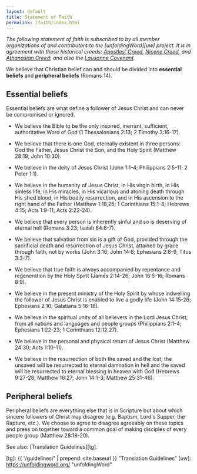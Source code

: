 ```yaml
---
layout: default
title: Statement of Faith
permalink: /faith/index.html
---
```


*The following statement of faith is subscribed to by all member organizations of and contributors to the [unfoldingWord][uw] project. It is in agreement with these historical creeds: [Apostles’ Creed][apostles], [Nicene Creed][nicene], and [Athanasian Creed][athanasian]; and also the [Lausanne Covenant][lc].*

We believe that Christian belief can and should be divided into **essential beliefs** and **peripheral beliefs** (Romans 14).

## Essential beliefs

Essential beliefs are what define a follower of Jesus Christ and can never be compromised or ignored.

* We believe the Bible to be the only inspired, inerrant, sufficient, authoritative Word of God (1 Thessalonians 2:13; 2 Timothy 3:16-17).

* We believe that there is one God, eternally existent in three persons: God the Father, Jesus Christ the Son, and the Holy Spirit (Matthew 28:19; John 10:30).

* We believe in the deity of Jesus Christ (John 1:1-4; Philippians 2:5-11; 2 Peter 1:1).

* We believe in the humanity of Jesus Christ, in His virgin birth, in His sinless life, in His miracles, in His vicarious and atoning death through His shed blood, in His bodily resurrection, and in His ascension to the right hand of the Father (Matthew 1:18,25; 1 Corinthians 15:1-8; Hebrews 4:15; Acts 1:9-11; Acts 2:22-24).

* We believe that every person is inherently sinful and so is deserving of eternal hell (Romans 3:23; Isaiah 64:6-7).

* We believe that salvation from sin is a gift of God, provided through the sacrificial death and resurrection of Jesus Christ, attained by grace through faith, not by works (John 3:16; John 14:6; Ephesians 2:8-9, Titus 3:3-7).

* We believe that true faith is always accompanied by repentance and regeneration by the Holy Spirit (James 2:14-26; John 16:5-16; Romans 8:9).

* We believe in the present ministry of the Holy Spirit by whose indwelling the follower of Jesus Christ is enabled to live a godly life (John 14:15-26; Ephesians 2:10; Galatians 5:16-18).

* We believe in the spiritual unity of all believers in the Lord Jesus Christ, from all nations and languages and people groups (Philippians 2:1-4; Ephesians 1:22-23; 1 Corinthians 12:12,27).

* We believe in the personal and physical return of Jesus Christ (Matthew 24:30; Acts 1:10-11).

* We believe in the resurrection of both the saved and the lost; the unsaved will be resurrected to eternal damnation in hell and the saved will be resurrected to eternal blessing in heaven with God (Hebrews 9:27-28; Matthew 16:27; John 14:1-3; Matthew 25:31-46).

## Peripheral beliefs

Peripheral beliefs are everything else that is in Scripture but about which sincere followers of Christ may disagree (e.g. Baptism, Lord's Supper, the Rapture, etc.). We choose to agree to disagree agreeably on these topics and press on together toward a common goal of making disciples of every people group (Matthew 28:18-20).

See also: [Translation Guidelines][tg].

[lc]: http://www.lausanne.org/en/documents/lausanne-covenant.html "Lausanne Covenant"
[apostles]: https://git.door43.org/Door43/en_creeds/src/master/content/apostles.md "Apostles' Creed"
[nicene]: https://git.door43.org/Door43/en_creeds/src/master/content/nicene.md "Nicene Creed"
[athanasian]: https://git.door43.org/Door43/en_creeds/src/master/content/athanasian.md "Athanasian Creed"
[tg]: {{ '/guidelines/' | prepend: site.baseurl }} "Translation Guidelines"
[uw]: https://unfoldingword.org/ "unfoldingWord"
